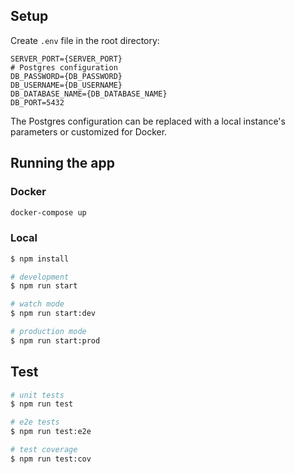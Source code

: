 ## Setup

Create `.env` file in the root directory:

```
SERVER_PORT={SERVER_PORT}
# Postgres configuration
DB_PASSWORD={DB_PASSWORD}
DB_USERNAME={DB_USERNAME}
DB_DATABASE_NAME={DB_DATABASE_NAME}
DB_PORT=5432
```

The Postgres configuration can be replaced with a local instance's parameters or customized for Docker.

## Running the app

### Docker

```bash
docker-compose up
```

### Local

```bash
$ npm install
```

```bash
# development
$ npm run start

# watch mode
$ npm run start:dev

# production mode
$ npm run start:prod
```

## Test

```bash
# unit tests
$ npm run test

# e2e tests
$ npm run test:e2e

# test coverage
$ npm run test:cov
```
